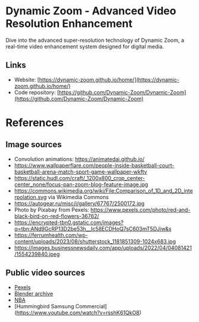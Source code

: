 # Dynamic Zoom - Advanced Video Resolution Enhancement

Dive into the advanced super-resolution technology of Dynamic Zoom, a real-time video enhancement system designed for digital media.

## Links

- Website: [https://dynamic-zoom.github.io/home/](https://dynamic-zoom.github.io/home/)
- Code repository: [https://github.com/Dynamic-Zoom/Dynamic-Zoom](https://github.com/Dynamic-Zoom/Dynamic-Zoom)

# References

## Image sources

- Convolution animations: https://animatedai.github.io/
- https://www.wallpaperflare.com/people-inside-basketball-court-basketball-arena-match-sport-game-wallpaper-wkftv
- https://static.hudl.com/craft/_1200x800_crop_center-center_none/focus-pan-zoom-blog-feature-image.jpg
- https://commons.wikimedia.org/wiki/File:Comparison_of_1D_and_2D_interpolation.svg via Wikimedia Commons
- https://autogear.ru/misc/i/gallery/67767/2500172.jpg
- Photo by Pixabay from Pexels: https://www.pexels.com/photo/red-and-black-bird-on-red-flowers-36762/
- https://encrypted-tbn0.gstatic.com/images?q=tbn:ANd9GcRP13D2be53h__Ic58ECDHoQ7sC603mT5DJiw&s
- https://ferrumhealth.com/wp-content/uploads/2023/08/shutterstock_1181851309-1024x683.jpg
- https://images.businessnewsdaily.com/app/uploads/2022/04/04081421/1554239840.jpeg

## Public video sources

- [Pexels](https://www.pexels.com/search/videos/4k/)
- [Blender archive](https://download.blender.org/)
- [NBA](https://www.youtube.com/watch?v=orHw67LNxXo&t=19s)
- [Hummingbird Samsung Commercial] (https://www.youtube.com/watch?v=rsshK61QkO8)
